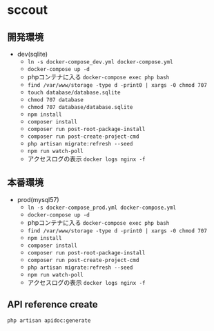 # sccout

## 開発環境

- dev(sqlite)
  - `ln -s docker-compose_dev.yml docker-compose.yml`
  - `docker-compose up -d`
  - phpコンテナに入る `docker-compose exec php bash`
  - `find /var/www/storage -type d -print0 | xargs -0 chmod 707`
  - `touch database/database.sqlite`
  - `chmod 707 database`
  - `chmod 707 database/database.sqlite`
  - `npm install`
  - `composer install`
  - `composer run post-root-package-install`
  - `composer run post-create-project-cmd`
  - `php artisan migrate:refresh --seed`
  - `npm run watch-poll`
  - アクセスログの表示 `docker logs nginx -f`


## 本番環境
- prod(mysql57)
  - `ln -s docker-compose_prod.yml docker-compose.yml`
  - `docker-compose up -d`
  - phpコンテナに入る `docker-compose exec php bash`
  - `find /var/www/storage -type d -print0 | xargs -0 chmod 707`
  - `npm install`
  - `composer install`
  - `composer run post-root-package-install`
  - `composer run post-create-project-cmd`
  - `php artisan migrate:refresh --seed`
  - `npm run watch-poll`
  - アクセスログの表示 `docker logs nginx -f`

## API reference create

```bash
php artisan apidoc:generate
```
